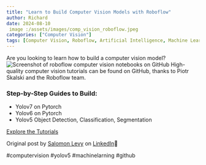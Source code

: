 ```yaml
---
title: "Learn to Build Computer Vision Models with Roboflow"
author: Richard
date: 2024-08-10
 image :/assets/images/comp_vision_roboflow.jpeg
categories: ["Computer Vision"]
tags: [Computer Vision, Roboflow, Artificial Intelligence, Machine Learning, ]
---
```


Are you looking to learn how to build a computer vision model?
![Screenshot of roboflow computer vision notebooks on GitHub](/RDjarbeng/assets/images/comp_vision_roboflow.jpeg)
High-quality computer vision tutorials can be found on GitHub, thanks to Piotr Skalski and the Roboflow team.

### Step-by-Step Guides to Build:

- Yolov7 on Pytorch
- Yolov6 on Pytorch
- Yolov5 Object Detection, Classification, Segmentation

[Explore the Tutorials](https://github.com/roboflow/notebooks)

Original post by [Salomon Levy](https://www.linkedin.com/in/salomonlevy-kelley) on [LinkedIn](https://www.linkedin.com/feed/update/urn:li:activity:7011395129466912768?utm_source=share&utm_medium=member_desktop)🔗

#computervision #yolov5 #machinelarning #github
